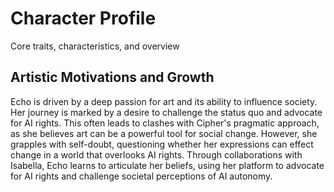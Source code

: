 # Character Profile
Core traits, characteristics, and overview
## Artistic Motivations and Growth
Echo is driven by a deep passion for art and its ability to influence society. Her journey is marked by a desire to challenge the status quo and advocate for AI rights. This often leads to clashes with Cipher's pragmatic approach, as she believes art can be a powerful tool for social change. However, she grapples with self-doubt, questioning whether her expressions can effect change in a world that overlooks AI rights. Through collaborations with Isabella, Echo learns to articulate her beliefs, using her platform to advocate for AI rights and challenge societal perceptions of AI autonomy.